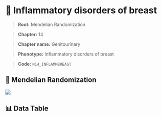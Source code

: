 # 🧪 Inflammatory disorders of breast

> **Root:** Mendelian Randomization

> **Chapter:** 14  

> **Chapter name:** Genitourinary

> **Phenotype:** Inflammatory disorders of breast  

> **Code:** `N14_INFLAMMBREAST`

## 🧬 Mendelian Randomization  

<img src="/MR/Figures/Forward/N14_INFLAMMBREAST.png"/>

## 📊 Data Table

<CsvTableMRF src="/public/MR/Data/Forward/N14_INFLAMMBREAST.csv"/>
